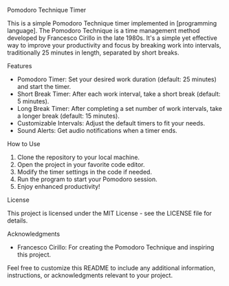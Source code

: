 Pomodoro Technique Timer

This is a simple Pomodoro Technique timer implemented in [programming language]. The Pomodoro Technique is a time management method developed by Francesco Cirillo in the late 1980s. It's a simple yet effective way to improve your productivity and focus by breaking work into intervals, traditionally 25 minutes in length, separated by short breaks.

Features
- Pomodoro Timer: Set your desired work duration (default: 25 minutes) and start the timer.
- Short Break Timer: After each work interval, take a short break (default: 5 minutes).
- Long Break Timer: After completing a set number of work intervals, take a longer break (default: 15 minutes).
- Customizable Intervals: Adjust the default timers to fit your needs.
- Sound Alerts: Get audio notifications when a timer ends.

How to Use

1. Clone the repository to your local machine.
2. Open the project in your favorite code editor.
3. Modify the timer settings in the code if needed.
4. Run the program to start your Pomodoro session.
5. Enjoy enhanced productivity!

License

This project is licensed under the MIT License - see the LICENSE file for details.

Acknowledgments

- Francesco Cirillo: For creating the Pomodoro Technique and inspiring this project.

Feel free to customize this README to include any additional information, instructions, or acknowledgments relevant to your project.
